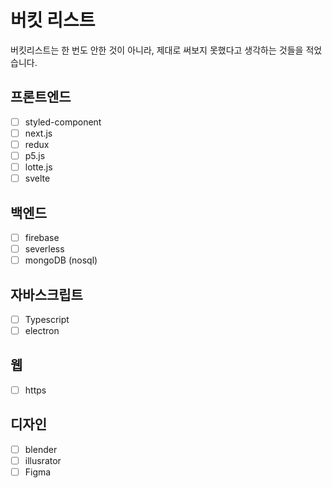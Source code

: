 # 버킷 리스트
버킷리스트는 한 번도 안한 것이 아니라, 제대로 써보지 못했다고 생각하는 것들을 적었습니다.

## 프론트엔드
- [ ] styled-component
- [ ] next.js
- [ ] redux
- [ ] p5.js
- [ ] lotte.js
- [ ] svelte

## 백엔드
- [ ] firebase
- [ ] severless 
- [ ] mongoDB (nosql)

## 자바스크립트
- [ ] Typescript
- [ ] electron

## 웹
- [ ] https

## 디자인
- [ ] blender
- [ ] illusrator
- [ ] Figma
